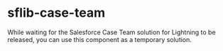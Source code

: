 # sflib-case-team
While waiting for the Salesforce Case Team solution for Lightning to be released, you can use this component as a temporary solution.
